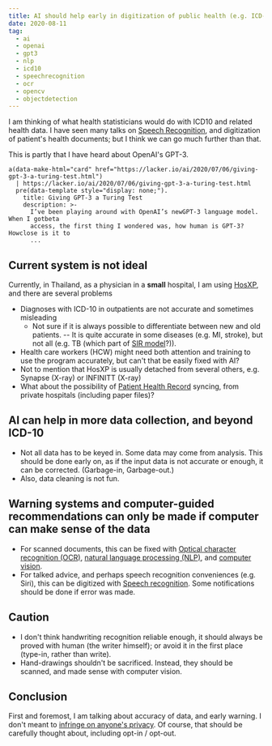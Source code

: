 ```yaml
---
title: AI should help early in digitization of public health (e.g. ICD-10)
date: 2020-08-11
tag:
  - ai
  - openai
  - gpt3
  - nlp
  - icd10
  - speechrecognition
  - ocr
  - opencv
  - objectdetection
---
```


I am thinking of what health statisticians would do with ICD10 and related health data. I have seen many talks on [Speech Recognition](https://pypi.org/project/SpeechRecognition/), and digitization of patient's health documents; but I think we can go much further than that.

This is partly that I have heard about OpenAI's GPT-3.

```pug parsed
a(data-make-html="card" href="https://lacker.io/ai/2020/07/06/giving-gpt-3-a-turing-test.html")
  | https://lacker.io/ai/2020/07/06/giving-gpt-3-a-turing-test.html
  pre(data-template style="display: none;").
    title: Giving GPT-3 a Turing Test
    description: >-
      I’ve been playing around with OpenAI’s newGPT-3 language model. When I gotbeta
      access, the first thing I wondered was, how human is GPT-3? Howclose is it to
      ...
```

<!-- excerpt -->

## Current system is not ideal

Currently, in Thailand, as a physician in a **small** hospital, I am using [HosXP](https://hosxp.net/joomla25/), and there are several problems

- Diagnoses with ICD-10 in outpatients are not accurate and sometimes misleading
  - Not sure if it is always possible to differentiate between new and old patients. -- It is quite accurate in some diseases (e.g. MI, stroke), but not all (e.g. TB (which part of [SIR model](https://en.wikipedia.org/wiki/Compartmental_models_in_epidemiology)?)).
- Health care workers (HCW) might need both attention and training to use the program accurately, but can't that be easily fixed with AI?
- Not to mention that HosXP is usually detached from several others, e.g. Synapse (X-ray) or INFINITT (X-ray)
- What about the possibility of [Patient Health Record](https://en.wikipedia.org/wiki/Personal_health_record) syncing, from private hospitals (including paper files)?

## AI can help in more data collection, and beyond ICD-10

- Not all data has to be keyed in. Some data may come from analysis. This should be done early on, as if the input data is not accurate or enough, it can be corrected. (Garbage-in, Garbage-out.)
- Also, data cleaning is not fun.

## Warning systems and computer-guided recommendations can only be made if computer can make sense of the data

- For scanned documents, this can be fixed with [Optical character recognition (OCR)](https://en.wikipedia.org/wiki/Optical_character_recognition), [natural language processing (NLP)](https://en.wikipedia.org/wiki/Natural_language_processing), and [computer vision](https://en.wikipedia.org/wiki/Computer_vision).
- For talked advice, and perhaps speech recognition conveniences (e.g. Siri), this can be digitized with [Speech recognition](https://en.wikipedia.org/wiki/Speech_recognition). Some notifications should be done if error was made.

## Caution

- I don't think handwriting recognition reliable enough, it should always be proved with human (the writer himself); or avoid it in the first place (type-in, rather than write).
- Hand-drawings shouldn't be sacrificed. Instead, they should be scanned, and made sense with computer vision.

## Conclusion

First and foremost, I am talking about accuracy of data, and early warning. I don't meant to [infringe on anyone's privacy](https://en.wikipedia.org/wiki/Data_sharing). Of course, that should be carefully thought about, including opt-in / opt-out.
